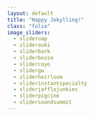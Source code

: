 ```yaml
---
layout: default
title: "Happy Jekylling!"
class: "folio"
image_sliders:
  - slideruap
  - sliderauki
  - sliderbark
  - sliderbessa
  - slidercoyo
  - slidergw
  - sliderheirloom
  - sliderinstantspecialty
  - sliderjafflejunkies
  - sliderpigcine
  - slidersoundsummit
---
```


